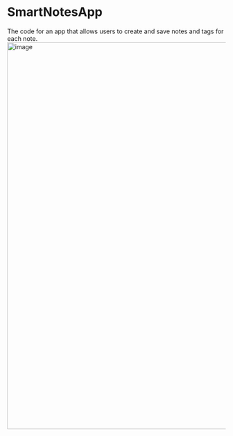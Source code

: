 # SmartNotesApp
The code for an app that allows users to create and save notes and tags for each note.
<img width="893" alt="image" src="https://github.com/gyan-c24/SmartNotesApp/assets/157867595/ce39e72c-ea33-4d85-986f-542669c76be7">
